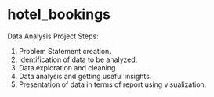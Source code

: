 # hotel_bookings


Data Analysis Project Steps:
1. Problem Statement creation.
2. Identification of data to be analyzed.
3. Data exploration and cleaning.
4. Data analysis and getting useful insights.
5. Presentation of data in terms of report using visualization.
